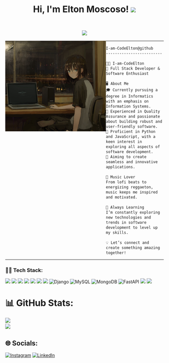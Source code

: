 <h1 align="center">
Hi, I'm Elton Moscoso!
  <img src="https://media.giphy.com/media/hvRJCLFzcasrR4ia7z/giphy.gif" width="30"></h1>
 <!--<img src="https://komarev.com/ghpvc/?username=I-am-vishalmaurya&label=Profile%20Views&color=0e75b6&style=flat" align='right' alt="vishalmaurya" />-->
<br/>

<!-- Typing SVG by DenverCoder1 - https://github.com/DenverCoder1/readme-typing-svg -->
<p align="center">
  <a href="https://github.com/DenverCoder1/readme-typing-svg"><img src="https://readme-typing-svg.herokuapp.com?lines=Computer+Science+Student;Backend+Developer;Always%20learning%20new%20things&center=true&width=380&height=45"></a>
</p>

<img align="left" src="https://github.com/I-am-vishalmaurya/I-am-vishalmaurya/blob/main/cropped_image.png" alt="Unfortunately I didn't find the author of the pic, feel to open a pull request if found" width="320" />
<hr>

```
I-am-CodeElton@github
-------------------------

👨‍💻 I-am-CodeElton
🚀 Full Stack Developer & Software Enthusiast

🖥️ About Me
🎓 Currently pursuing a degree in Informatics with an emphasis on Information Systems.
💼 Experienced in Quality Assurance and passionate about building robust and user-friendly software.
🌟 Proficient in Python and JavaScript, with a keen interest in exploring all aspects of software development.
🎯 Aiming to create seamless and innovative applications.

🎵 Music Lover
From lofi beats to energizing reggaeton, music keeps me inspired and motivated.

🌱 Always Learning
I’m constantly exploring new technologies and trends in software development to level up my skills.

💡 Let’s connect and create something amazing together!
```
<hr>

### 👨‍💻 Tech Stack:

<img src="https://img.shields.io/badge/Java%20-%23E00033.svg?&style=for-the-badge&logo=java&logoColor=white">   <img src="https://img.shields.io/badge/python%20-%2314354C.svg?&style=for-the-badge&logo=python&logoColor=white">  <img src="https://img.shields.io/badge/mongodb%20-%2347A248svg?&style=for-the-badge&logo=mongodb&logoColor=white">   <img src="https://img.shields.io/badge/git%20-%23F05032.svg?&style=for-the-badge&logo=git&logoColor=white"/>  <img src="https://img.shields.io/badge/-HTML5-007FFF?style=for-the-badge&logo=html5"/>  <img src="https://img.shields.io/badge/-CSS-0000FF?style=for-the-badge&logo=css3"/> <img src="http://img.shields.io/badge/-VS%20Code-000000?style=for-the-badge&logo=Visual-studio-code&logoColor=blue"> <img alt="Django" src="https://img.shields.io/badge/Django-092E20?style=for-the-badge&logo=django&logoColor=white"> ![MySQL](https://img.shields.io/badge/mysql-4479A1.svg?style=for-the-badge&logo=mysql&logoColor=white) ![MongoDB](https://img.shields.io/badge/MongoDB-%234ea94b.svg?style=for-the-badge&logo=mongodb&logoColor=white) ![FastAPI](https://img.shields.io/badge/FastAPI-005571?style=for-the-badge&logo=fastapi) <img src="https://img.shields.io/badge/-Docker-FF0080?style=for-the-badge&logo=docker"/>  <img src="https://img.shields.io/badge/-Vim-FF00FF?style=for-the-badge&logo=vim"/>
# 📊 GitHub Stats:
![](https://github-readme-streak-stats.herokuapp.com/?user=CodeElton&theme=dark&hide_border=false)<br/>
![](https://github-readme-stats.vercel.app/api/top-langs/?username=CodeElton&theme=dark&hide_border=false&include_all_commits=false&count_private=false&layout=compact)


 ## 🌐 Socials:
[![Instagram](https://img.shields.io/badge/Instagram-%23E4405F.svg?logo=Instagram&logoColor=white)](https://instagram.com/eltonmarvin_) [![LinkedIn](https://img.shields.io/badge/LinkedIn-%230077B5.svg?logo=linkedin&logoColor=white)](https://linkedin.com/in/elton-moscoso-874797254) 
